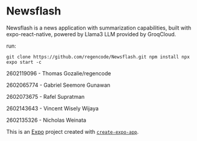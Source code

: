 # Newsflash
Newsflash is a news application with summarization capabilities, built with expo-react-native, powered by Llama3 LLM provided by GroqCloud.

run:

`
git clone https://github.com/regencode/Newsflash.git
npm install
npx expo start -c
`

2602119096 - Thomas Gozalie/regencode

2602065774 - Gabriel Seemore Gunawan

2602073675 - Rafel Supratman

2602143643 - Vincent Wisely Wijaya

2602135326 - Nicholas Weinata

This is an [Expo](https://expo.dev) project created with [`create-expo-app`](https://www.npmjs.com/package/create-expo-app).

